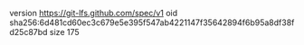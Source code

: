 version https://git-lfs.github.com/spec/v1
oid sha256:6d481cd60ec3c679e5e395f547ab4221147f35642894f6b95a8df38fd25c87bd
size 175

